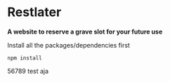 # Restlater
**A website to reserve a grave slot for your future use**

Install all the packages/dependencies first
```NPM Config
npm install
```
56789 test aja
